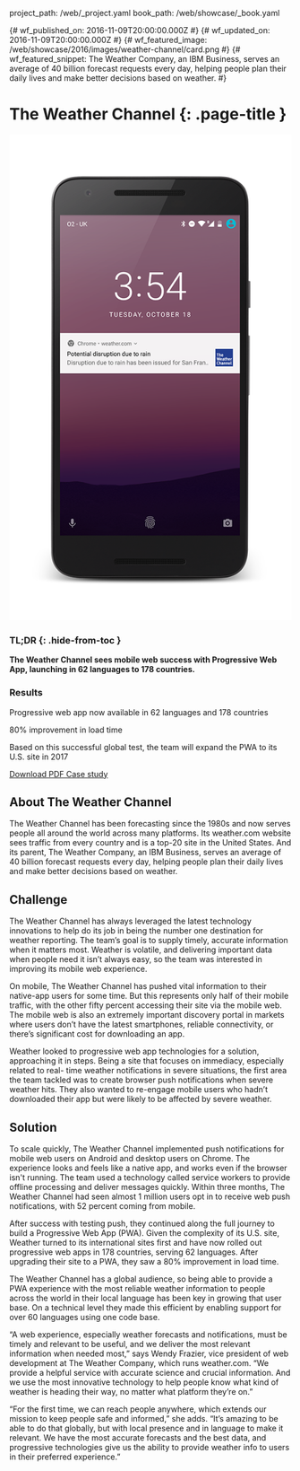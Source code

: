 project_path: /web/_project.yaml
book_path: /web/showcase/_book.yaml

{# wf_published_on: 2016-11-09T20:00:00.000Z #}
{# wf_updated_on: 2016-11-09T20:00:00.000Z #}
{# wf_featured_image: /web/showcase/2016/images/weather-channel/card.png #}
{# wf_featured_snippet: The Weather Company, an IBM Business, serves an average of 40 billion forecast requests every day, helping people plan their daily lives and make better decisions based on weather. #}

# The Weather Channel {: .page-title }

<img src="images/weather-channel/featured.png" class="attempt-right">

### TL;DR {: .hide-from-toc }

**The Weather Channel sees mobile web success with Progressive Web App,
launching in 62 languages to 178 countries.**

### Results

<span class="compare-yes"></span> Progressive web app now available in 62
languages and 178 countries

<span class="compare-yes"></span> 80% improvement in load time

<span class="compare-yes"></span> Based on this successful global test, the
team will expand the PWA to its U.S. site in 2017

<a class="button button-primary" href="pdfs/weather-channel.pdf">
  Download PDF Case study
</a>

## About The Weather Channel

The Weather Channel has been forecasting since the 1980s and now serves people
all around the world across many platforms. Its weather.com website sees traffic
from every country and is a top-20 site in the United States. And its parent,
The Weather Company, an IBM Business, serves an average of 40 billion forecast
requests every day, helping people plan their daily lives and make better
decisions based on weather.


## Challenge

The Weather Channel has always leveraged the latest technology innovations to
help do its job in being the number one destination for weather reporting. The
team’s goal is to supply timely, accurate information when it matters most.
Weather is volatile, and delivering important data when people need it isn’t
always easy, so the team was interested in improving its mobile web experience.

On mobile, The Weather Channel has pushed vital information to their native-app
users for some time. But this represents only half of their mobile traffic, with
the other fifty percent accessing their site via the mobile web. The mobile web
is also an extremely important discovery portal in markets where users don’t
have the latest smartphones, reliable connectivity, or there’s significant cost
for downloading an app.


Weather looked to progressive web app technologies for a solution, approaching
it in steps. Being a site that focuses on immediacy, especially related to real-
time weather notifications in severe situations, the first area the team tackled
was to create browser push notifications when severe weather hits. They also
wanted to re-engage mobile users who hadn’t downloaded their app but were likely
to be affected by severe weather.

## Solution

To scale quickly, The Weather Channel implemented push notifications for mobile
web users on Android and desktop users on Chrome. The experience looks and feels
like a native app, and works even if the browser isn't running. The team used a
technology called service workers to provide offline processing and deliver
messages quickly. Within three months, The Weather Channel had seen almost 1
million users opt in to receive web push notifications, with 52 percent coming
from mobile.


After success with testing push, they continued along the full journey to build
a Progressive Web App (PWA). Given the complexity of its U.S. site, Weather
turned to its international sites first and have now rolled out progressive web
apps in 178 countries, serving 62 languages. After upgrading their site to a
PWA, they saw a 80% improvement in load time.
 
The Weather Channel has a global audience, so being able to provide a PWA
experience with the most reliable weather information to people across the world
in their local language has been key in growing that user base. On a technical
level they made this efficient by enabling support for over 60 languages using
one code base.


“A web experience, especially weather forecasts and notifications, must be
timely and relevant to be useful, and we deliver the most relevant information
when needed most,” says Wendy Frazier, vice president of web development at
The Weather Company, which runs weather.com. “We provide a helpful service
with accurate science and crucial information. And we use the most innovative
technology to help people know what kind of weather is heading their way, no
matter what platform they’re on.”


“For the first time, we can reach people anywhere, which extends our mission
to keep people safe and informed,” she adds. “It’s amazing to be able to do
that globally, but with local presence and in language to make it relevant.
We have the most accurate forecasts and the best data, and progressive
technologies give us the ability to provide weather info to users in their
preferred experience.”
